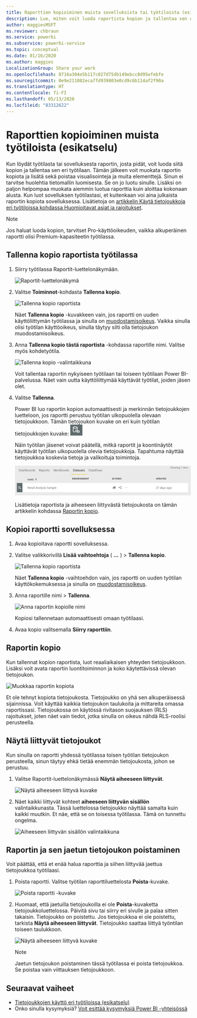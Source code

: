 ```yaml
---
title: Raporttien kopioiminen muista sovelluksista tai työtiloista (esikatselu) – Power BI
description: Lue, miten voit luoda raportista kopion ja tallentaa sen omaan työtilaasi.
author: maggiesMSFT
ms.reviewer: chbraun
ms.service: powerbi
ms.subservice: powerbi-service
ms.topic: conceptual
ms.date: 01/16/2020
ms.author: maggies
LocalizationGroup: Share your work
ms.openlocfilehash: 8716a304e5b117c027d75db149ebcc8d95efebfe
ms.sourcegitcommit: 0e9e211082eca7fd939803e0cd9c6b114af2f90a
ms.translationtype: HT
ms.contentlocale: fi-FI
ms.lasthandoff: 05/13/2020
ms.locfileid: "83312622"
---
```

# <a name="copy-reports-from-other-workspaces-preview"></a>Raporttien kopioiminen muista työtiloista (esikatselu)

Kun löydät työtilasta tai sovelluksesta raportin, josta pidät, voit luoda siitä kopion ja tallentaa sen eri työtilaan. Tämän jälkeen voit muokata raportin kopiota ja lisätä sekä poistaa visualisointeja ja muita elementtejä. Sinun ei tarvitse huolehtia tietomallin luomisesta. Se on jo luotu sinulle. Lisäksi on paljon helpompaa muokata aiemmin luotua raporttia kuin aloittaa kokonaan alusta. Kun luot sovelluksen työtilastasi, et kuitenkaan voi aina julkaista raportin kopiota sovelluksessa. Lisätietoja on [artikkelin Käytä tietojoukkoja eri työtiloissa kohdassa Huomioitavat asiat ja rajoitukset](service-datasets-across-workspaces.md#considerations-and-limitations).

> [!NOTE]
> Jos haluat luoda kopion, tarvitset Pro-käyttöoikeuden, vaikka alkuperäinen raportti olisi Premium-kapasiteetin työtilassa.

## <a name="save-a-copy-of-a-report-in-a-workspace"></a>Tallenna kopio raportista työtilassa

1. Siirry työtilassa Raportit-luettelonäkymään.

    ![Raportit-luettelonäkymä](media/service-datasets-copy-reports/power-bi-report-list-view.png)

1. Valitse **Toiminnot**-kohdasta **Tallenna kopio**.

    ![Tallenna kopio raportista](media/service-datasets-copy-reports/power-bi-dataset-save-report-copy.png)

    Näet **Tallenna kopio** -kuvakkeen vain, jos raportti on uuden käyttöliittymän työtilassa ja sinulla on [muodostamisoikeus](service-datasets-build-permissions.md). Vaikka sinulla olisi työtilan käyttöoikeus, sinulla täytyy silti olla tietojoukon muodostamisoikeus.

3. Anna **Tallenna kopio tästä raportista** -kohdassa raportille nimi. Valitse myös kohdetyötila.

    ![Tallenna kopio -valintaikkuna](media/service-datasets-copy-reports/power-bi-dataset-save-report.png)

    Voit tallentaa raportin nykyiseen työtilaan tai toiseen työtilaan Power BI-palvelussa. Näet vain uutta käyttöliittymää käyttävät työtilat, joiden jäsen olet. 
  
4. Valitse **Tallenna**.

    Power BI luo raportin kopion automaattisesti ja merkinnän tietojoukkojen luetteloon, jos raportti perustuu työtilan ulkopuolella olevaan tietojoukkoon. Tämän tietojoukon kuvake on eri kuin työtilan tietojoukkojen kuvake: ![Jaettu tietojoukko -kuvake](media/service-datasets-discover-across-workspaces/power-bi-shared-dataset-icon.png)
    
    Näin työtilan jäsenet voivat päätellä, mitkä raportit ja koontinäytöt käyttävät työtilan ulkopuolella olevia tietojoukkoja. Tapahtuma näyttää tietojoukkoa koskevia tietoja ja valikoituja toimintoja.

    ![Tietojoukon toiminnot](media/service-datasets-across-workspaces/power-bi-dataset-actions.png)

    Lisätietoja raportista ja aiheeseen liittyvästä tietojoukosta on tämän artikkelin kohdassa [Raportin kopio](#your-copy-of-the-report).

## <a name="copy-a-report-in-an-app"></a>Kopioi raportti sovelluksessa

1. Avaa kopioitava raportti sovelluksessa.
2. Valitse valikkorivillä **Lisää vaihtoehtoja** ( **...** ) > **Tallenna kopio**.

    ![Tallenna kopio raportista](media/service-datasets-copy-reports/power-bi-save-copy.png)

    Näet **Tallenna kopio** -vaihtoehdon vain, jos raportti on uuden työtilan käyttökokemuksessa ja sinulla on [muodostamisoikeus](service-datasets-build-permissions.md).

3. Anna raportille nimi > **Tallenna**.

    ![Anna raportin kopiolle nimi](media/service-datasets-copy-reports/power-bi-save-report-from-app.png)

    Kopiosi tallennetaan automaattisesti omaan työtilaasi.

4. Avaa kopio valitsemalla **Siirry raporttiin**.

## <a name="your-copy-of-the-report"></a>Raportin kopio

Kun tallennat kopion raportista, luot reaaliaikaisen yhteyden tietojoukkoon. Lisäksi voit avata raportin luontitoiminnon ja koko käytettävissä olevan tietojoukon. 

![Muokkaa raportin kopiota](media/service-datasets-copy-reports/power-bi-edit-report-copy.png)

Et ole tehnyt kopiota tietojoukosta. Tietojoukko on yhä sen alkuperäisessä sijainnissa. Voit käyttää kaikkia tietojoukon taulukoita ja mittareita omassa raportissasi. Tietojoukossa on käytössä rivitason suojauksen (RLS) rajoitukset, joten näet vain tiedot, jotka sinulla on oikeus nähdä RLS-roolisi perusteella.

## <a name="view-related-datasets"></a>Näytä liittyvät tietojoukot

Kun sinulla on raportti yhdessä työtilassa toisen työtilan tietojoukon perusteella, sinun täytyy ehkä tietää enemmän tietojoukosta, johon se perustuu.

1. Valitse Raportit-luettelonäkymässä **Näytä aiheeseen liittyvät**.

    ![Näytä aiheeseen liittyvä kuvake](media/service-datasets-copy-reports/power-bi-dataset-view-related.png)

1. Näet kaikki liittyvät kohteet **aiheeseen liittyvän sisällön** valintaikkunasta. Tässä luettelossa tietojoukko näyttää samalta kuin kaikki muutkin. Et näe, että se on toisessa työtilassa. Tämä on tunnettu ongelma.
 
    ![Aiheeseen liittyvän sisällön valintaikkuna](media/service-datasets-copy-reports/power-bi-dataset-related.png)

## <a name="delete-a-report-and-its-shared-dataset"></a>Raportin ja sen jaetun tietojoukon poistaminen

Voit päättää, että et enää halua raporttia ja siihen liittyvää jaettua tietojoukkoa työtilaasi.

1. Poista raportti. Valitse työtilan raporttiluettelosta **Poista**-kuvake.

    ![Poista raportti -kuvake](media/service-datasets-across-workspaces/power-bi-datasets-delete-report.png)

2. Huomaat, että jaetuilla tietojoukoilla ei ole **Poista**-kuvaketta tietojoukkoluettelossa. Päivitä sivu tai siirry eri sivulle ja palaa sitten takaisin. Tietojoukko on poistettu. Jos tietojoukkoa ei ole poistettu, tarkista **Näytä aiheeseen liittyvät**. Tietojoukko saattaa liittyä työntilan toiseen taulukkoon.

    ![Näytä aiheeseen liittyvä kuvake](media/service-datasets-across-workspaces/power-bi-dataset-view-related-icon.png)

    > [!NOTE]
    > Jaetun tietojoukon poistaminen tässä työtilassa ei poista tietojoukkoa. Se poistaa vain viittauksen tietojoukkoon.


## <a name="next-steps"></a>Seuraavat vaiheet

- [Tietojoukkojen käyttö eri työtiloissa (esikatselu)](service-datasets-across-workspaces.md)
- Onko sinulla kysymyksiä? [Voit esittää kysymyksiä Power BI -yhteisössä](https://community.powerbi.com/)
